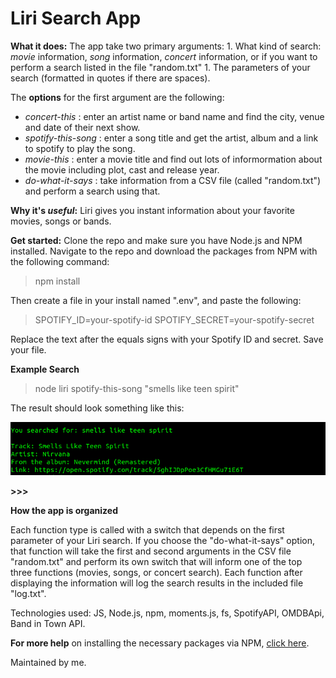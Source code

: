 # Liri Search App

**What it does:**
The app take two primary arguments:
	1. What kind of search: *movie* information, *song* information, *concert* information, or if you want to perform a search listed in the file "random.txt"
	1. The parameters of your search (formatted in quotes if there are spaces).

The **options** for the first argument are the following:

 * *concert-this* : enter an artist name or band name and find the city, venue and date of their next show. 
 * *spotify-this-song* : enter a song title and get the artist, album and a link to spotify to play the song. 
 * *movie-this* : enter a movie title and find out lots of informormation about the movie including plot, cast and release year.
 * *do-what-it-says* : take information from a CSV file (called "random.txt") and perform a search using that.

**Why it's *useful*:**
Liri gives you instant information about your favorite movies, songs or bands.

**Get started:**
Clone the repo and make sure you have Node.js and NPM installed. Navigate to the repo and download the packages from NPM with the following command:

> npm install

Then create a file in your install named ".env", and paste the following:

> SPOTIFY_ID=your-spotify-id
> SPOTIFY_SECRET=your-spotify-secret

Replace the text after the equals signs with your Spotify ID and secret. Save your file.

**Example Search**

> node liri spotify-this-song "smells like teen spirit"

The result should look something like this:

![example.png](example.png)


**>>>**

**How the app is organized**

Each function type is called with a switch that depends on the first parameter of your Liri search.
If you choose the "do-what-it-says" option, that function will take the first and second arguments in the CSV file "random.txt" and perform its own switch that will inform one of the top three functions (movies, songs, or concert search). Each function after displaying the information will log the search results in the included file "log.txt".

Technologies used: JS, Node.js, npm, moments.js, fs, SpotifyAPI, OMDBApi, Band in Town API. 



**For more help** on installing the necessary packages via NPM, [click here](https://www.npmjs.com/).

Maintained by me.
